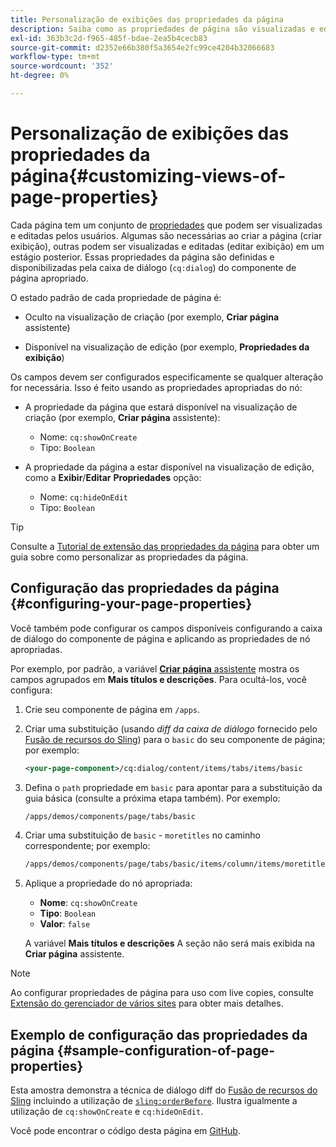 ```yaml
---
title: Personalização de exibições das propriedades da página
description: Saiba como as propriedades de página são visualizadas e editadas pelos autores.
exl-id: 363b3c2d-f965-485f-bdae-2ea5b4cecb83
source-git-commit: d2352e66b380f5a3654e2fc99ce4204b32066683
workflow-type: tm+mt
source-wordcount: '352'
ht-degree: 0%

---
```


# Personalização de exibições das propriedades da página{#customizing-views-of-page-properties}

Cada página tem um conjunto de [propriedades](/help/sites-cloud/authoring/sites-console/page-properties.md) que podem ser visualizadas e editadas pelos usuários. Algumas são necessárias ao criar a página (criar exibição), outras podem ser visualizadas e editadas (editar exibição) em um estágio posterior. Essas propriedades da página são definidas e disponibilizadas pela caixa de diálogo (`cq:dialog`) do componente de página apropriado.

O estado padrão de cada propriedade de página é:

* Oculto na visualização de criação (por exemplo, **Criar página** assistente)

* Disponível na visualização de edição (por exemplo, **Propriedades da exibição**)

Os campos devem ser configurados especificamente se qualquer alteração for necessária. Isso é feito usando as propriedades apropriadas do nó:

* A propriedade da página que estará disponível na visualização de criação (por exemplo, **Criar página** assistente):

   * Nome: `cq:showOnCreate`
   * Tipo: `Boolean`

* A propriedade da página a estar disponível na visualização de edição, como a **Exibir**/**Editar**  **Propriedades** opção:

   * Nome: `cq:hideOnEdit`
   * Tipo: `Boolean`

>[!TIP]
>
>Consulte a [Tutorial de extensão das propriedades da página](https://experienceleague.adobe.com/docs/experience-manager-learn/sites/developing/page-properties-technical-video-develop.html) para obter um guia sobre como personalizar as propriedades da página.

## Configuração das propriedades da página {#configuring-your-page-properties}

Você também pode configurar os campos disponíveis configurando a caixa de diálogo do componente de página e aplicando as propriedades de nó apropriadas.

Por exemplo, por padrão, a variável [**Criar página** assistente](/help/sites-cloud/authoring/sites-console/creating-pages.md#creating-a-new-page) mostra os campos agrupados em **Mais títulos e descrições**. Para ocultá-los, você configura:

1. Crie seu componente de página em `/apps`.
1. Criar uma substituição (usando *diff da caixa de diálogo* fornecido pelo [Fusão de recursos do Sling](/help/implementing/developing/introduction/sling-resource-merger.md)) para o `basic` do seu componente de página; por exemplo:

   ```xml
   <your-page-component>/cq:dialog/content/items/tabs/items/basic
   ```

1. Defina o `path` propriedade em `basic` para apontar para a substituição da guia básica (consulte a próxima etapa também). Por exemplo:

   ```xml
   /apps/demos/components/page/tabs/basic
   ```

1. Criar uma substituição de `basic` - `moretitles` no caminho correspondente; por exemplo:

   ```xml
   /apps/demos/components/page/tabs/basic/items/column/items/moretitles
   ```

1. Aplique a propriedade do nó apropriada:

   * **Nome**: `cq:showOnCreate`
   * **Tipo**: `Boolean`
   * **Valor**: `false`

   A variável **Mais títulos e descrições** A seção não será mais exibida na **Criar página** assistente.

>[!NOTE]
>
>Ao configurar propriedades de página para uso com live copies, consulte [Extensão do gerenciador de vários sites](/help/implementing/developing/extending/msm.md#configuring-msm-locks-on-page-properties) para obter mais detalhes.

## Exemplo de configuração das propriedades da página {#sample-configuration-of-page-properties}

Esta amostra demonstra a técnica de diálogo diff do [Fusão de recursos do Sling](/help/implementing/developing/introduction/sling-resource-merger.md) incluindo a utilização de [`sling:orderBefore`](/help/implementing/developing/introduction/sling-resource-merger.md#properties). Ilustra igualmente a utilização de `cq:showOnCreate` e `cq:hideOnEdit`.

Você pode encontrar o código desta página em [GitHub](https://github.com/Adobe-Marketing-Cloud/aem-authoring-extension-page-dialog).
